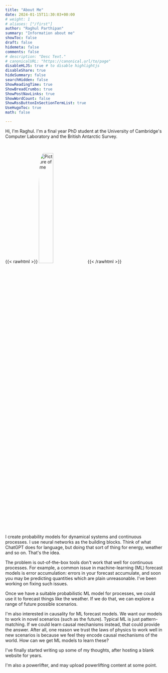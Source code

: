 ```yaml
---
title: "About Me"
date: 2024-01-15T11:30:03+00:00
# weight: 1
# aliases: ["/first"]
author: "Raghul Parthipan"
summary: "Information about me"
showToc: false
draft: false
hidemeta: false
comments: false
# description: "Desc Text."
# canonicalURL: "https://canonical.url/to/page"
disableHLJS: true # to disable highlightjs
disableShare: true
hideSummary: false
searchHidden: false
ShowReadingTime: true
ShowBreadCrumbs: true
ShowPostNavLinks: true
ShowWordCount: false
ShowRssButtonInSectionTermList: true
UseHugoToc: true
math: false

---
```


Hi, I'm Raghul. I'm a final year PhD student at the University of Cambridge's Computer Laboratory and the British Antarctic Survey.


<br>

{{< rawhtml >}}
<img style="border-radius:10%;margin-left:auto;margin-right:auto;" width="30%" src="/profile_pic.jpg" alt="Picture of me">
{{< /rawhtml >}}

<br>



I create probability models for dynamical systems and continuous processes. I use neural networks as the building blocks. Think of what ChatGPT does for language, but doing that sort of thing for energy, weather and so on. That's the idea.

The problem is out-of-the-box tools don't work that well for continuous processes. For example, a common issue in machine-learning (ML) forecast models is error accumulation: errors in your forecast accumulate, and soon you may be predicting quantities which are plain unreasonable. I've been working on fixing such issues.

Once we have a suitable probabilistic ML model for processes, we could use it to forecast things like the weather. If we do that, we can explore a range of future possible scenarios.

I'm also interested in causality for ML forecast models. We want our models to work in novel scenarios (such as the future). Typical ML is just pattern-matching. If we could learn causal mechanisms instead, that could provide the answer. After all, one reason we trust the laws of physics to work well in new scenarios is because we feel they encode causal mechanisms of the world. How can we get ML models to learn these?

I've finally started writing up some of my thoughts, after hosting a blank website for years.

I'm also a powerlifter, and may upload powerlifting content at some point.

